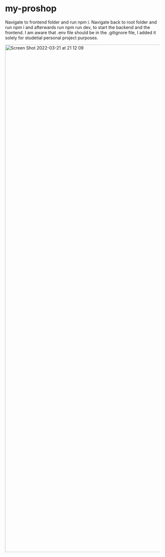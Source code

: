 # my-proshop
Navigate to frontend folder and run npm i. 
Navigate back to root folder and run npm i and afterwards run npm run dev, to start the backend and the frontend.
I am aware that .env file should be in the .gitignore file, I added it solely for studetial personal project purposes.


<img width="1656" alt="Screen Shot 2022-03-21 at 21 12 09" src="https://user-images.githubusercontent.com/48482551/159346951-604eabeb-a1d7-4911-92f2-eec5ae890373.png">
